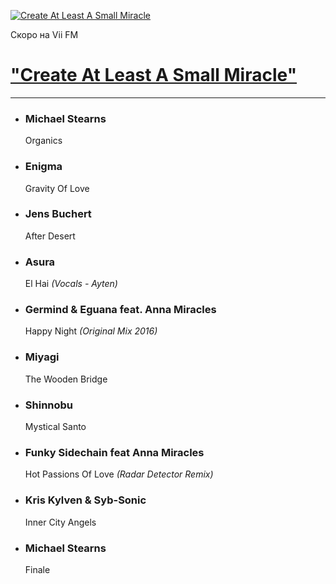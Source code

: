 [![Create At Least A Small Miracle](https://viifm.art/data/image/4632576547547547.jpg)][1]

Скоро на Vii FM

# ["Create At Least A Small Miracle"][1]

---

- ### Michael Stearns
  Organics
  
- ### Enigma
  Gravity Of Love
  
- ### Jens Buchert
  After Desert
   
- ### Asura
  El Hai _(Vocals - Ayten)_
   
- ### Germind & Eguana feat. Anna Miracles
  Happy Night _(Original Mix 2016)_
   
- ### Miyagi
  The Wooden Bridge
   
- ### Shinnobu
  Mystical Santo
   
- ### Funky Sidechain feat Anna Miracles
  Hot Passions Of Love _(Radar Detector Remix)_
   
- ### Kris Kylven & Syb-Sonic
  Inner City Angels
   
- ### Michael Stearns
  Finale 
  
  
[1]: https://t.me/viifm_lux
